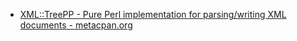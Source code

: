 * [XML::TreePP - Pure Perl implementation for parsing/writing XML documents - metacpan.org](https://metacpan.org/pod/XML::TreePP)